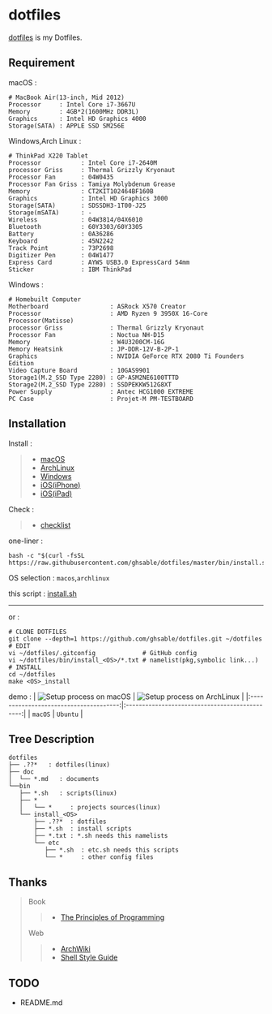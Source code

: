 # dotfiles
[dotfiles](https://ghsable.github.io/dotfiles/) is my Dotfiles.

## Requirement
macOS :

    # MacBook Air(13-inch, Mid 2012)
    Processor     : Intel Core i7-3667U 
    Memory        : 4GB*2(1600MHz DDR3L)
    Graphics      : Intel HD Graphics 4000
    Storage(SATA) : APPLE SSD SM256E

Windows,Arch Linux :

    # ThinkPad X220 Tablet
    Processor           : Intel Core i7-2640M
    processor Griss     : Thermal Grizzly Kryonaut
    Processor Fan       : 04W0435
    Processor Fan Griss : Tamiya Molybdenum Grease
    Memory              : CT2KIT102464BF160B
    Graphics            : Intel HD Graphics 3000
    Storage(SATA)       : SDSSDH3-1T00-J25
    Storage(mSATA)      : -
    Wireless            : 04W3814/04X6010
    Bluetooth           : 60Y3303/60Y3305
    Battery             : 0A36286
    Keyboard            : 45N2242
    Track Point         : 73P2698
    Digitizer Pen       : 04W1477
    Express Card        : AYWS USB3.0 ExpressCard 54mm
    Sticker             : IBM ThinkPad

Windows :

    # Homebuilt Computer
    Motherboard                 : ASRock X570 Creator
    Processor                   : AMD Ryzen 9 3950X 16-Core Processor(Matisse)
    processor Griss             : Thermal Grizzly Kryonaut
    Processor Fan               : Noctua NH-D15
    Memory                      : W4U3200CM-16G
    Memory Heatsink             : JP-DDR-12V-B-2P-1
    Graphics                    : NVIDIA GeForce RTX 2080 Ti Founders Edition
    Video Capture Board         : 10GAS9901
    Storage1(M.2_SSD Type 2280) : GP-ASM2NE6100TTTD
    Storage2(M.2_SSD Type 2280) : SSDPEKKW512G8XT
    Power Supply                : Antec HCG1000 EXTREME
    PC Case                     : Projet-M PM-TESTBOARD

## Installation
Install :
> * [macOS](https://github.com/ghsable/dotfiles/blob/master/bin/install_macos/README.md)
> * [ArchLinux](https://github.com/ghsable/dotfiles/blob/master/bin/install_archlinux/README.md)
> * [Windows](https://github.com/ghsable/dotfiles/blob/master/bin/install_windows/README.md)
> * [iOS(iPhone)](https://github.com/ghsable/dotfiles/blob/master/bin/install_ios/iPhone/README.md)
> * [iOS(iPad)](https://github.com/ghsable/dotfiles/blob/master/bin/install_ios/iPad/README.md)

Check :
> * [checklist](https://github.com/ghsable/dotfiles/blob/master/bin/install_all/checklist.md)

one-liner :

    bash -c "$(curl -fsSL https://raw.githubusercontent.com/ghsable/dotfiles/master/bin/install.sh)"

OS selection :
`macos`,`archlinux`

this script :
[install.sh](https://github.com/ghsable/dotfiles/blob/master/bin/install.sh)

- - -
or :

    # CLONE DOTFILES
    git clone --depth=1 https://github.com/ghsable/dotfiles.git ~/dotfiles
    # EDIT
    vi ~/dotfiles/.gitconfig             # GitHub config
    vi ~/dotfiles/bin/install_<OS>/*.txt # namelist(pkg,symbolic link...)
    # INSTALL
    cd ~/dotfiles
    make <OS>_install

demo :
| ![Setup process on macOS][setup macos] | ![Setup process on ArchLinux][setup archlinux] |
|:--------------------------------------:|:----------------------------------------------:|
| `macOS`                                | `Ubuntu`                                       |

<!-- Link labels: -->
[setup macos]: https://raw.githubusercontent.com/ghsable/dotfiles/master/bin/install_macos/README.gif
[setup archlinux]: https://raw.githubusercontent.com/ghsable/dotfiles/master/bin/install_archlinux/README.gif

## Tree Description

    dotfiles
    ├── .??*   : dotfiles(linux)
    ├── doc
    │  └── *.md   : documents 
    └──bin
       ├── *.sh   : scripts(linux)
       ├── *
       │   └── *     : projects sources(linux)
       └── install_<OS>
           ├── .??*  : dotfiles
           ├── *.sh  : install scripts
           ├── *.txt : *.sh needs this namelists
           └── etc
              ├── *.sh  : etc.sh needs this scripts
              └── *     : other config files

## Thanks
> Book
>> * [The Principles of Programming](http://www.shuwasystem.co.jp/products/7980html/4614.html)
>
> Web
>> * [ArchWiki](https://www.archlinux.jp/)
>> * [Shell Style Guide](https://google.github.io/styleguide/shell.xml)

## TODO
* README.md
